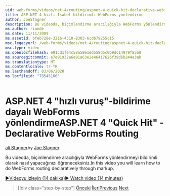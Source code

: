 ```yaml
---
uid: web-forms/videos/net-4/routing/aspnet-4-quick-hit-declarative-webforms-routing
title: ASP.NET 4 hızlı Isabet bildirimli WebForms yönlendirme
author: JoeStagner
description: Bu videoda, biçimlendirme aracılığıyla WebForms yönlendirmeyi bildirimli olarak nasıl yapacağınızı öğreneceksiniz.
ms.author: riande
ms.date: 11/11/2009
ms.assetid: bfeb728e-3216-4310-8303-6cdb79255c15
msc.legacyurl: /web-forms/videos/net-4/routing/aspnet-4-quick-hit-declarative-webforms-routing
msc.type: video
ms.openlocfilehash: e91cd1fe4c58a58e1ed558d5c0b9dc14979f85b0
ms.sourcegitcommit: e7e91932a6e91a63e2e46417626f39d6b244a3ab
ms.translationtype: MT
ms.contentlocale: tr-TR
ms.lasthandoff: 03/06/2020
ms.locfileid: "78545166"
---
```

# <a name="aspnet-4-quick-hit---declarative-webforms-routing"></a><span data-ttu-id="8a4e6-103">ASP.NET 4 "hızlı vuruş"-bildirime dayalı WebForms yönlendirme</span><span class="sxs-lookup"><span data-stu-id="8a4e6-103">ASP.NET 4 "Quick Hit" - Declarative WebForms Routing</span></span>

<span data-ttu-id="8a4e6-104">[ali Stagner](https://github.com/JoeStagner)</span><span class="sxs-lookup"><span data-stu-id="8a4e6-104">by [Joe Stagner](https://github.com/JoeStagner)</span></span>

<span data-ttu-id="8a4e6-105">Bu videoda, biçimlendirme aracılığıyla WebForms yönlendirmeyi bildirimli olarak nasıl yapacağınızı öğreneceksiniz.</span><span class="sxs-lookup"><span data-stu-id="8a4e6-105">In this video you will learn how to do WebForms routing declaratively through markup.</span></span> 

[<span data-ttu-id="8a4e6-106">&#9654;Videoyu izleyin (14 dakika)</span><span class="sxs-lookup"><span data-stu-id="8a4e6-106">&#9654; Watch video (14 minutes)</span></span>](https://channel9.msdn.com/Blogs/ASP-NET-Site-Videos/aspnet-4-quick-hit-declarative-webforms-routing)

> [!div class="step-by-step"]
> <span data-ttu-id="8a4e6-107">[Önceki](aspnet-4-quick-hit-imperative-webforms-routing.md)
> [İleri](aspnet-4-quick-hit-outbound-webforms-routing.md)</span><span class="sxs-lookup"><span data-stu-id="8a4e6-107">[Previous](aspnet-4-quick-hit-imperative-webforms-routing.md)
[Next](aspnet-4-quick-hit-outbound-webforms-routing.md)</span></span>
